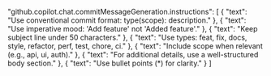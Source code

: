"github.copilot.chat.commitMessageGeneration.instructions": [
  { "text": "Use conventional commit format: type(scope): description." },
  { "text": "Use imperative mood: 'Add feature' not 'Added feature'." },
  { "text": "Keep subject line under 50 characters." },
  { "text": "Use types: feat, fix, docs, style, refactor, perf, test, chore, ci." },
  { "text": "Include scope when relevant (e.g., api, ui, auth)." },
  { "text": "For additional details, use a well-structured body section." },
  { "text": "Use bullet points (*) for clarity." }
]